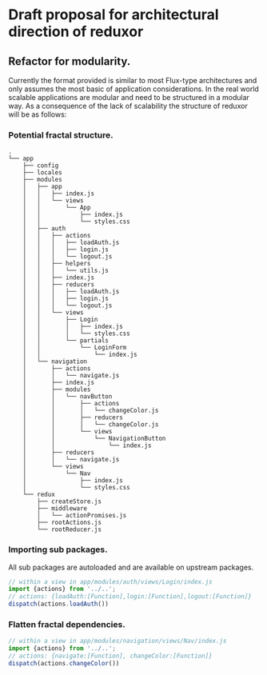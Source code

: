 # Draft proposal for architectural direction of reduxor

## Refactor for modularity.
Currently the format provided is similar to most Flux-type architectures and only assumes the most basic of application considerations. In the real world scalable applications are modular and need to be structured in a modular way. As a consequence of the lack of scalability the structure of reduxor will be as follows:

### Potential fractal structure. 

```
.
└── app
    ├── config
    ├── locales
    ├── modules
    │   ├── app
    │   │   ├── index.js
    │   │   └── views
    │   │       └── App
    │   │           ├── index.js
    │   │           └── styles.css
    │   ├── auth
    │   │   ├── actions
    │   │   │   ├── loadAuth.js
    │   │   │   ├── login.js
    │   │   │   └── logout.js
    │   │   ├── helpers
    │   │   │   └── utils.js
    │   │   ├── index.js
    │   │   ├── reducers
    │   │   │   ├── loadAuth.js
    │   │   │   ├── login.js
    │   │   │   └── logout.js
    │   │   └── views
    │   │       ├── Login
    │   │       │   ├── index.js
    │   │       │   └── styles.css
    │   │       └── partials
    │   │           └── LoginForm
    │   │               └── index.js
    │   └── navigation
    │       ├── actions
    │       │   └── navigate.js
    │       ├── index.js
    │       ├── modules
    │       │   └── navButton
    │       │       ├── actions
    │       │       │   └── changeColor.js
    │       │       ├── reducers
    │       │       │   └── changeColor.js
    │       │       └── views
    │       │           └── NavigationButton
    │       │               └── index.js
    │       ├── reducers
    │       │   └── navigate.js
    │       └── views
    │           └── Nav
    │               ├── index.js
    │               └── styles.css
    └── redux
        ├── createStore.js
        ├── middleware
        │   └── actionPromises.js
        ├── rootActions.js
        └── rootReducer.js
```


### Importing sub packages. 
All sub packages are autoloaded and are available on upstream packages. 

```javascript
// within a view in app/modules/auth/views/Login/index.js
import {actions} from '../..';
// actions: {loadAuth:[Function],login:[Function],logout:[Function]}
dispatch(actions.loadAuth())
```

### Flatten fractal dependencies. 

```javascript
// within a view in app/modules/navigation/views/Nav/index.js
import {actions} from '../..';
// actions: {navigate:[Function], changeColor:[Function]}
dispatch(actions.changeColor())
```

